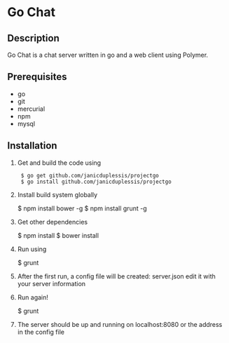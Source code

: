 Go Chat
=========

Description
-----------
Go Chat is a chat server written in go and a web client using Polymer.

Prerequisites
----------
* go
* git
* mercurial
* npm
* mysql

Installation
----------
1. Get and build the code using

        $ go get github.com/janicduplessis/projectgo
        $ go install github.com/janicduplessis/projectgo

2. Install build system globally

	$ npm install bower -g
	$ npm install grunt -g

3. Get other dependencies

	$ npm install
	$ bower install

4. Run using 

	$ grunt

5. After the first run, a config file will be created: server.json edit it with your server information

6. 	Run again!

	$ grunt 

7. The server should be up and running on localhost:8080 or the address in the config file
